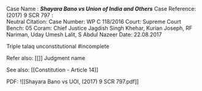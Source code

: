 Case Name : ***Shayara Bano vs Union of India and Others***
Case Reference: (2017) 9 SCR 797 :  
Neutral Citation:
Case Number: WP C 118/2016
Court: Supreme Court
Bench: 05
Coram: Chief Justice Jagdish Singh Khehar, Kurian Joseph, RF Nariman, Uday Umesh Lalit, S Abdul Nazeer
Date: 22.08.2017

Triple talaq unconstitutional #incomplete 

Refer also:
[[]]
Judgment name

See also:
[[Constitution - Article 14]] 

PDF:
![[Shayara Bano vs UOI, (2017) 9 SCR 797.pdf]]